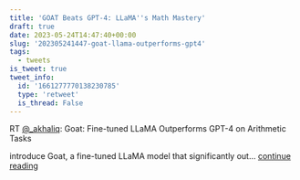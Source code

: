 ```yaml
---
title: 'GOAT Beats GPT-4: LLaMA''s Math Mastery'
draft: true
date: 2023-05-24T14:47:40+00:00
slug: '202305241447-goat-llama-outperforms-gpt4'
tags:
  - tweets
is_tweet: true
tweet_info:
  id: '1661277770138230785'
  type: 'retweet'
  is_thread: False
---
```




RT [@_akhaliq](https://x.com/_akhaliq): Goat: Fine-tuned LLaMA Outperforms GPT-4 on Arithmetic Tasks

introduce Goat, a fine-tuned LLaMA model that significantly out… [continue reading](https://x.com/sytelus/status/1661277770138230785)
